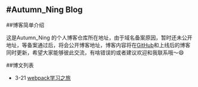 #Autumn_Ning Blog
---
##博客简单介绍

这是Autumn_Ning 的个人博客仓库所在地址，由于域名备案原因，暂时还未公开地址，等备案通过后，将会公开博客地址，博客内容将在[GitHub](https://github.com/wangning0/Autumn_Ning_Blog)和上线后的博客同时更新，希望大家能够彼此交流，有啥错误的或者建议欢迎和我联系哦～😄

##博文列表

* 3-21 [webpack学习之旅](https://github.com/wangning0/Autumn_Ning_Blog)	